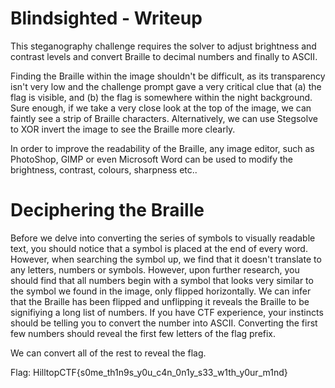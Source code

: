 # Blindsighted - Writeup

This steganography challenge requires the solver to adjust brightness and contrast levels and convert Braille to decimal numbers and finally to ASCII.

Finding the Braille within the image shouldn't be difficult, as its transparency isn't very low and the challenge prompt gave a very critical clue that (a) the flag is visible, and (b) the flag is somewhere within the night background.
Sure enough, if we take a very close look at the top of the image, we can faintly see a strip of Braille characters.
Alternatively, we can use Stegsolve to XOR invert the image to see the Braille more clearly.

In order to improve the readability of the Braille, any image editor, such as PhotoShop, GIMP or even Microsoft Word can be used to modify the brightness, contrast, colours, sharpness etc..

# Deciphering the Braille

Before we delve into converting the series of symbols to visually readable text, you should notice that a symbol is placed at the end of every word. 
However, when searching the symbol up, we find that it doesn't translate to any letters, numbers or symbols. 
However, upon further research, you should find that all numbers begin with a symbol that looks very similar to the symbol we found in the image, only flipped horizontally.
We can infer that the Braille has been flipped and unflipping it reveals the Braille to be signifiying a long list of numbers.
If you have CTF experience, your instincts should be telling you to convert the number into ASCII.
Converting the first few numbers should reveal the first few letters of the flag prefix.

We can convert all of the rest to reveal the flag.

Flag: HilltopCTF{s0me_th1n9s_y0u_c4n_0n1y_s33_w1th_y0ur_m1nd}
